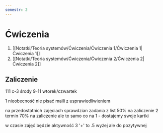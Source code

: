 ```yaml
---
semestr: 2
---
```


# Ćwiczenia
1. [[Notatki/Teoria systemów/Ćwiczenia/Ćwiczenia 1/Ćwiczenia 1|Ćwiczenia 1]]
2. [[Notatki/Teoria systemów/Ćwiczenia/Ćwiczenia 2/Ćwiczenia 2|Ćwiczenia 2]]

## Zaliczenie

111 c-3 
środy 9-11 
wtorek/czwartek 

1 nieobecność
nie pisać maili z usprawiedliwieniem

na przedostatnich zajęciach sprawdzian
zadania z list
50% na zaliczenie
2 termin 70% na zaliczenie ale to samo co na 1 - dostajemy swoje kartki

w czasie zajęć będzie aktywność 3 '+' to .5 wyżej ale do pozytywnej


